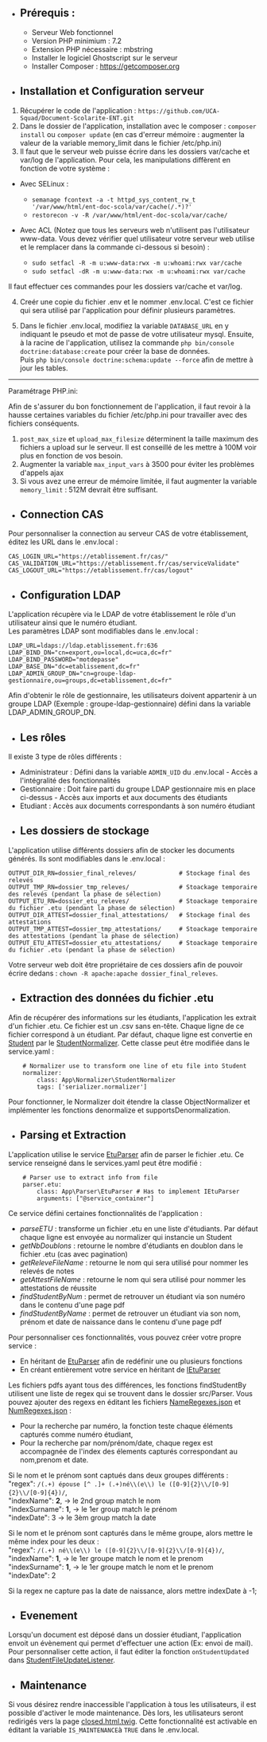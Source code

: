 - Prérequis : 
    --
    
    - Serveur Web fonctionnel
    - Version PHP minimium : 7.2
    - Extension PHP nécessaire : mbstring
    - Installer le logiciel Ghostscript sur le serveur
    - Installer Composer : https://getcomposer.org


- Installation et Configuration serveur
    --

1. Récupérer le code de l'application : `https://github.com/UCA-Squad/Document-Scolarite-ENT.git`
2. Dans le dossier de l'application, installation avec le composer : `composer install` ou `composer update` (en cas d'erreur mémoire : augmenter la valeur de la variable memory_limit dans le fichier /etc/php.ini)
3. Il faut que le serveur web puisse écrire dans les dossiers var/cache et var/log de l'application. Pour cela, les manipulations diffèrent en fonction de votre système :
 
* Avec SELinux :
    * `semanage fcontext -a -t httpd_sys_content_rw_t '/var/www/html/ent-doc-scola/var/cache(/.*)?'`
    * `restorecon -v -R /var/www/html/ent-doc-scola/var/cache/`


* Avec ACL (Notez que tous les serveurs web n'utilisent pas l'utilisateur www-data. Vous devez vérifier quel utilisateur votre serveur web utilise et le remplacer dans la commande ci-dessous si besoin) :
   * `sudo setfacl -R -m u:www-data:rwx -m u:whoami:rwx var/cache`
   * `sudo setfacl -dR -m u:www-data:rwx -m u:whoami:rwx var/cache`

Il faut effectuer ces commandes pour les dossiers var/cache et var/log.

4. Creér une copie du fichier .env et le nommer .env.local. C'est ce fichier qui sera utilisé par l'application pour définir plusieurs paramètres.

5. Dans le fichier .env.local, modifiez la variable `DATABASE_URL` en y indiquant le pseudo et mot de passe de votre utilisateur mysql.
Ensuite, à la racine de l'application, utilisez la commande `php bin/console doctrine:database:create` pour créer la base de données.<br>
Puis `php bin/console doctrine:schema:update --force` afin de mettre à jour les tables.
    
---
Paramétrage PHP.ini:

Afin de s'assurer du bon fonctionnement de l'application, il faut revoir à la hausse certaines variables du fichier /etc/php.ini pour travailler avec des fichiers conséquents.
1. `post_max_size` et `upload_max_filesize` déterminent la taille maximum des fichiers a upload sur le serveur. Il est conseillé de les mettre à 100M voir plus en fonction de vos besoin.
2. Augmenter la variable `max_input_vars` à 3500 pour éviter les problèmes d'appels ajax
3. Si vous avez une erreur de mémoire limitée, il faut augmenter la variable `memory_limit` : 512M devrait être suffisant. 


- Connection CAS
    -- 
Pour personnaliser la connection au serveur CAS de votre établissement, éditez les URL dans le .env.local :

```
CAS_LOGIN_URL="https://etablissement.fr/cas/"
CAS_VALIDATION_URL="https://etablissement.fr/cas/serviceValidate"
CAS_LOGOUT_URL="https://etablissement.fr/cas/logout"
```

- Configuration LDAP
    --
L'application récupère via le LDAP de votre établissement le rôle d'un utilisateur ainsi que le numéro étudiant.<br>
Les paramètres LDAP sont modifiables dans le .env.local :

```
LDAP_URL=ldaps://ldap.etablissement.fr:636
LDAP_BIND_DN="cn=export,ou=local,dc=uca,dc=fr"
LDAP_BIND_PASSWORD="motdepasse"
LDAP_BASE_DN="dc=etablissement,dc=fr"
LDAP_ADMIN_GROUP_DN="cn=groupe-ldap-gestionnaire,ou=groups,dc=etablissement,dc=fr"
```
Afin d'obtenir le rôle de gestionnaire, les utilisateurs doivent appartenir à un groupe LDAP (Exemple : groupe-ldap-gestionnaire) défini dans la variable LDAP_ADMIN_GROUP_DN.

- Les rôles
    --
Il existe 3 type de rôles différents : 
* Administrateur : Défini dans la variable `ADMIN_UID` du .env.local - Accès a l'intégralité des fonctionnalités
* Gestionnaire : Doit faire parti du groupe LDAP gestionnaire mis en place ci-dessus - Accès aux imports et aux documents des étudiants
* Etudiant : Accès aux documents correspondants à son numéro étudiant

- Les dossiers de stockage
    --
L'application utilise différents dossiers afin de stocker les documents générés. Ils sont modifiables dans le .env.local : 
```
OUTPUT_DIR_RN=dossier_final_releves/            # Stockage final des relevés
OUTPUT_TMP_RN=dossier_tmp_releves/              # Stoackage temporaire des relevés (pendant la phase de sélection)
OUTPUT_ETU_RN=dossier_etu_releves/              # Stoackage temporaire du fichier .etu (pendant la phase de sélection)
OUTPUT_DIR_ATTEST=dossier_final_attestations/   # Stockage final des attestations
OUTPUT_TMP_ATTEST=dossier_tmp_attestations/     # Stoackage temporaire des attestations (pendant la phase de sélection)
OUTPUT_ETU_ATTEST=dossier_etu_attestations/     # Stoackage temporaire du fichier .etu (pendant la phase de sélection)
```
Votre serveur web doit être propriétaire de ces dossiers afin de pouvoir écrire dedans : `chown -R apache:apache dossier_final_releves`.

- Extraction des données du fichier .etu
    --
Afin de récupérer des informations sur les étudiants, l'application les extrait d'un fichier .etu.
Ce fichier est un .csv  sans en-tête. Chaque ligne de ce fichier correspond à un étudiant.
Par défaut, chaque ligne est convertie en [Student](https://gitlab.dsi.uca.fr/dev/ent-doc-scola/-/blob/master/src/Entity/Student.php) par le [StudentNormalizer](https://gitlab.dsi.uca.fr/dev/ent-doc-scola/-/blob/master/src/Normalizer/StudentNormalizer.php). Cette classe peut être modifiée dans le service.yaml : 
```
    # Normalizer use to transform one line of etu file into Student
    normalizer:
        class: App\Normalizer\StudentNormalizer
        tags: ['serializer.normalizer']
```
Pour fonctionner, le Normalizer doit étendre la classe ObjectNormalizer et implémenter les fonctions denormalize et supportsDenormalization.

- Parsing et Extraction
    --
L'application utilise le service [EtuParser](https://gitlab.dsi.uca.fr/dev/ent-doc-scola/-/blob/master/src/Parser/EtuParser.php) afin de parser le fichier .etu. Ce service renseigné dans le services.yaml peut être modifié : 
```
    # Parser use to extract info from file
    parser.etu:
        class: App\Parser\EtuParser # Has to implement IEtuParser
        arguments: ["@service_container"]
```
Ce service défini certaines fonctionnalités de l'application :
* *parseETU* : transforme un fichier .etu en une liste d'étudiants. Par défaut chaque ligne est envoyée au normalizer qui instancie un Student
* *getNbDoublons* : retourne le nombre d'étudiants en doublon dans le fichier .etu (cas avec pagination)
* *getReleveFileName* : retourne le nom qui sera utilisé pour nommer les relevés de notes
* *getAttestFileName* : retourne le nom qui sera utilisé pour nommer les attestations de réussite
* *findStudentByNum* : permet de retrouver un étudiant via son numéro dans le contenu d'une page pdf
* *findStudentByName* : permet de retrouver un étudiant via son nom, prénom et date de naissance dans le contenu d'une page pdf

Pour personnaliser ces fonctionnalités, vous pouvez créer votre propre service :
* En héritant de [EtuParser](https://gitlab.dsi.uca.fr/dev/ent-doc-scola/-/blob/master/src/Parser/EtuParser.php) afin de redéfinir une ou plusieurs fonctions
* En créant entièrement votre service en héritant de [IEtuParser](https://gitlab.dsi.uca.fr/dev/ent-doc-scola/-/blob/master/src/Parser/IEtuParser.php)

Les fichiers pdfs ayant tous des différences, les fonctions findStudentBy utilisent une liste de regex qui se trouvent dans le dossier src/Parser.
Vous pouvez ajouter des regexs en éditant les fichiers [NameRegexes.json](https://gitlab.dsi.uca.fr/dev/ent-doc-scola/-/blob/dev/src/Parser/NameRegexes.json) et [NumRegexes.json](https://gitlab.dsi.uca.fr/dev/ent-doc-scola/-/blob/dev/src/Parser/NumRegexes.json) : 
* Pour la recherche par numéro, la fonction teste chaque éléments capturés comme numéro étudiant,
* Pour la recherche par nom/prénom/date, chaque regex est accompagnée de l'index des élements capturés correspondant au nom,prenom et date.

Si le nom et le prénom sont captués dans deux groupes différents :<br>
"regex": `/(.+) épouse [^ .]+ (.+)né\\(e\\) le ([0-9]{2}\\/[0-9]{2}\\/[0-9]{4})/`,<br>
"indexName": **2**,     -> le 2nd group match le nom<br>
"indexSurname": **1**,  -> le 1er group match le prénom<br>
"indexDate": 3      -> le 3èm group match la date<br>

Si le nom et le prénom sont capturés dans le même groupe, alors mettre le même index pour les deux : <br>
"regex": `/(.+) né\\(e\\) le ([0-9]{2}\\/[0-9]{2}\\/[0-9]{4})/`,<br>
"indexName": **1**, -> le 1er groupe match le nom et le prenom<br>
"indexSurname": **1**, -> le 1er groupe match le nom et le prenom<br>
"indexDate": 2<br>

Si la regex ne capture pas la date de naissance, alors mettre indexDate à -1;

- Evenement
    --
Lorsqu'un document est déposé dans un dossier étudiant, l'application envoit un évènement qui permet d'effectuer une action (Ex: envoi de mail).
Pour personnaliser cette action, il faut éditer la fonction `onStudentUpdated` dans [StudentFileUpdateListener](https://gitlab.dsi.uca.fr/dev/ent-doc-scola/-/blob/master/src/Listener/StudentFileUpdateListener.php).

- Maintenance
    --
Si vous désirez rendre inaccessible l'application à tous les utilisateurs, il est possible d'activer le mode maintenance. Dès lors, les utilisateurs seront redirigés vers la page [closed.html.twig](https://gitlab.dsi.uca.fr/dev/ent-doc-scola/-/blob/master/templates/closed.html.twig).
Cette fonctionnalité est activable en éditant la variable `IS_MAINTENANCE`à `TRUE` dans le .env.local.
